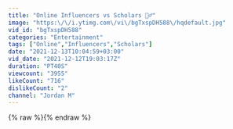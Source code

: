 ```yaml
---
title: "Online Influencers vs Scholars 🤦‍♂️"
image: "https:\/\/i.ytimg.com\/vi\/bgTxspDH588\/hqdefault.jpg"
vid_id: "bgTxspDH588"
categories: "Entertainment"
tags: ["Online","Influencers","Scholars"]
date: "2021-12-13T10:04:59+03:00"
vid_date: "2021-12-12T19:03:17Z"
duration: "PT40S"
viewcount: "3955"
likeCount: "716"
dislikeCount: "2"
channel: "Jordan M"
---
```

{% raw %}{% endraw %}
